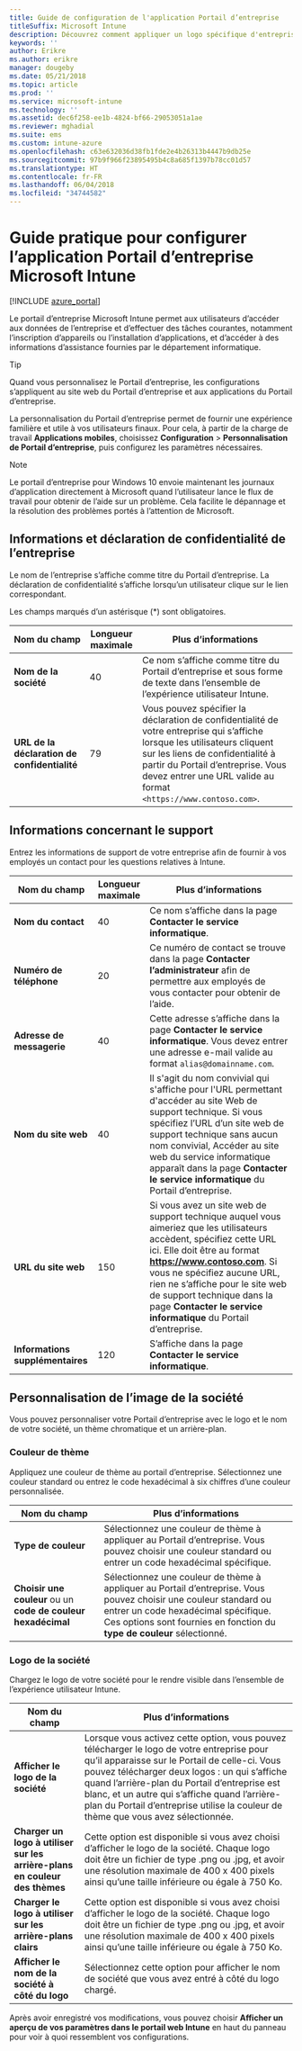 ```yaml
---
title: Guide de configuration de l'application Portail d’entreprise
titleSuffix: Microsoft Intune
description: Découvrez comment appliquer un logo spécifique d'entreprise à l’application Portail d’entreprise Intune.
keywords: ''
author: Erikre
ms.author: erikre
manager: dougeby
ms.date: 05/21/2018
ms.topic: article
ms.prod: ''
ms.service: microsoft-intune
ms.technology: ''
ms.assetid: dec6f258-ee1b-4824-bf66-29053051a1ae
ms.reviewer: mghadial
ms.suite: ems
ms.custom: intune-azure
ms.openlocfilehash: c63e632036d38fb1fde2e4b26313b4447b9db25e
ms.sourcegitcommit: 97b9f966f23895495b4c8a685f1397b78cc01d57
ms.translationtype: HT
ms.contentlocale: fr-FR
ms.lasthandoff: 06/04/2018
ms.locfileid: "34744582"
---
```

# <a name="how-to-configure-the-microsoft-intune-company-portal-app"></a>Guide pratique pour configurer l’application Portail d’entreprise Microsoft Intune

[!INCLUDE [azure_portal](./includes/azure_portal.md)]

Le portail d’entreprise Microsoft Intune permet aux utilisateurs d’accéder aux données de l’entreprise et d’effectuer des tâches courantes, notamment l’inscription d’appareils ou l’installation d’applications, et d’accéder à des informations d’assistance fournies par le département informatique.        

> [!Tip]        
> Quand vous personnalisez le Portail d’entreprise, les configurations s’appliquent au site web du Portail d’entreprise et aux applications du Portail d’entreprise.       

La personnalisation du Portail d’entreprise permet de fournir une expérience familière et utile à vos utilisateurs finaux. Pour cela, à partir de la charge de travail **Applications mobiles**, choisissez **Configuration** > **Personnalisation de Portail d’entreprise**, puis configurez les paramètres nécessaires.  

> [!Note]       
> Le portail d’entreprise pour Windows 10 envoie maintenant les journaux d’application directement à Microsoft quand l’utilisateur lance le flux de travail pour obtenir de l’aide sur un problème. Cela facilite le dépannage et la résolution des problèmes portés à l’attention de Microsoft.  

## <a name="company-information-and-privacy-statement"></a>Informations et déclaration de confidentialité de l’entreprise        
Le nom de l’entreprise s’affiche comme titre du Portail d’entreprise. La déclaration de confidentialité s’affiche lorsqu’un utilisateur clique sur le lien correspondant.

Les champs marqués d’un astérisque (*) sont obligatoires.       


| Nom du champ | Longueur maximale | Plus d’informations |
|---|---|---|
|**Nom de la société**| 40 | Ce nom s’affiche comme titre du Portail d’entreprise et sous forme de texte dans l’ensemble de l’expérience utilisateur Intune. |
| **URL de la déclaration de confidentialité** |     79     | Vous pouvez spécifier la déclaration de confidentialité de votre entreprise qui s’affiche lorsque les utilisateurs cliquent sur les liens de confidentialité à partir du Portail d’entreprise. Vous devez entrer une URL valide au format `<https://www.contoso.com>`. |

## <a name="support-information"></a>Informations concernant le support      
Entrez les informations de support de votre entreprise afin de fournir à vos employés un contact pour les questions relatives à Intune.       

|Nom du champ|Longueur maximale|Plus d’informations|
|---|---|---|
|**Nom du contact** | 40 | Ce nom s’affiche dans la page **Contacter le service informatique**. |
|**Numéro de téléphone** | 20 | Ce numéro de contact se trouve dans la page **Contacter l’administrateur** afin de permettre aux employés de vous contacter pour obtenir de l’aide. |
|**Adresse de messagerie**| 40 | Cette adresse s’affiche dans la page **Contacter le service informatique**. Vous devez entrer une adresse e-mail valide au format `alias@domainname.com`. |
|**Nom du site web**| 40 | Il s'agit du nom convivial qui s'affiche pour l'URL permettant d'accéder au site Web de support technique. Si vous spécifiez l’URL d’un site web de support technique sans aucun nom convivial, Accéder au site web du service informatique apparaît dans la page **Contacter le service informatique** du Portail d’entreprise. |
|**URL du site web**| 150 | Si vous avez un site web de support technique auquel vous aimeriez que les utilisateurs accèdent, spécifiez cette URL ici. Elle doit être au format **https://www.contoso.com**. Si vous ne spécifiez aucune URL, rien ne s’affiche pour le site web de support technique dans la page **Contacter le service informatique** du Portail d’entreprise. |
| **Informations supplémentaires**| 120 | S’affiche dans la page **Contacter le service informatique**. |


## <a name="company-branding-customization"></a>Personnalisation de l’image de la société       
Vous pouvez personnaliser votre Portail d’entreprise avec le logo et le nom de votre société, un thème chromatique et un arrière-plan.     

### <a name="theme-color"></a>Couleur de thème
Appliquez une couleur de thème au portail d’entreprise. Sélectionnez une couleur standard ou entrez le code hexadécimal à six chiffres d’une couleur personnalisée.

|Nom du champ|Plus d’informations|
|---|---|
|**Type de couleur**| Sélectionnez une couleur de thème à appliquer au Portail d’entreprise. Vous pouvez choisir une couleur standard ou entrer un code hexadécimal spécifique. |
|**Choisir une couleur** ou un **code de couleur hexadécimal**| Sélectionnez une couleur de thème à appliquer au Portail d’entreprise. Vous pouvez choisir une couleur standard ou entrer un code hexadécimal spécifique. Ces options sont fournies en fonction du **type de couleur** sélectionné.  |

### <a name="company-logo"></a>Logo de la société
Chargez le logo de votre société pour le rendre visible dans l’ensemble de l’expérience utilisateur Intune.

|Nom du champ|Plus d’informations|
|---|---|
|**Afficher le logo de la société**|Lorsque vous activez cette option, vous pouvez télécharger le logo de votre entreprise pour qu’il apparaisse sur le Portail de celle-ci. Vous pouvez télécharger deux logos : un qui s’affiche quand l’arrière-plan du Portail d’entreprise est blanc, et un autre qui s’affiche quand l’arrière-plan du Portail d’entreprise utilise la couleur de thème que vous avez sélectionnée. |
|**Charger un logo à utiliser sur les arrière-plans en couleur des thèmes**| Cette option est disponible si vous avez choisi d’afficher le logo de la société. Chaque logo doit être un fichier de type .png ou .jpg, et avoir une résolution maximale de 400 x 400 pixels ainsi qu’une taille inférieure ou égale à 750 Ko. |
|**Charger le logo à utiliser sur les arrière-plans clairs**| Cette option est disponible si vous avez choisi d’afficher le logo de la société. Chaque logo doit être un fichier de type .png ou .jpg, et avoir une résolution maximale de 400 x 400 pixels ainsi qu’une taille inférieure ou égale à 750 Ko. |
|**Afficher le nom de la société à côté du logo**| Sélectionnez cette option pour afficher le nom de société que vous avez entré à côté du logo chargé. |

Après avoir enregistré vos modifications, vous pouvez choisir **Afficher un aperçu de vos paramètres dans le portail web Intune** en haut du panneau pour voir à quoi ressemblent vos configurations.
